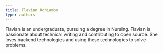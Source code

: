 ```yaml
---
title: Flavian Adhiambo
type: authors
---
```

Flavian is an undergraduate, pursuing a degree in Nursing. Flavian is passionate about technical writing and contributing to open source. She loves backend technologies and using these technologies to solve problems.

